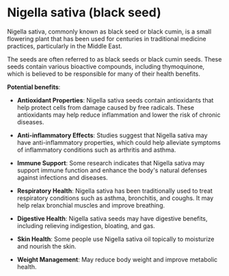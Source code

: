 [//]: # (
source: gpt-3 + jph editing
aka: black seed, black cumin
tags: herbals
)

# Nigella sativa (black seed)

Nigella sativa, commonly known as black seed or black cumin, is a small flowering plant that has been used for centuries in traditional medicine practices, particularly in the Middle East.

The seeds are often referred to as black seeds or black cumin seeds. These seeds contain various bioactive compounds, including thymoquinone, which is believed to be responsible for many of their health benefits.

**Potential benefits**:

* **Antioxidant Properties**: Nigella sativa seeds contain antioxidants that help protect cells from damage caused by free radicals. These antioxidants may help reduce inflammation and lower the risk of chronic diseases.

* **Anti-inflammatory Effects**: Studies suggest that Nigella sativa may have anti-inflammatory properties, which could help alleviate symptoms of inflammatory conditions such as arthritis and asthma.

* **Immune Support**: Some research indicates that Nigella sativa may support immune function and enhance the body's natural defenses against infections and diseases.

* **Respiratory Health**: Nigella sativa has been traditionally used to treat respiratory conditions such as asthma, bronchitis, and coughs. It may help relax bronchial muscles and improve breathing.

* **Digestive Health**: Nigella sativa seeds may have digestive benefits, including relieving indigestion, bloating, and gas.

* **Skin Health**: Some people use Nigella sativa oil topically to moisturize and nourish the skin.

* **Weight Management**: May reduce body weight and improve metabolic health.

